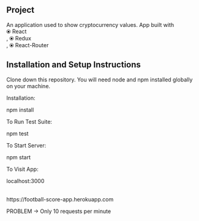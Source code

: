 <h2>Project</h2>
  An application used to show cryptocurrency values. App built with <br>
  &#10687; React<br>, 
  &#10687; Redux<br>,
  &#10687; React-Router<br>

<h2>Installation and Setup Instructions</h2>

Clone down this repository. You will need node and npm installed globally on your machine.

Installation:

npm install

To Run Test Suite:

npm test

To Start Server:

npm start

To Visit App:

localhost:3000

<br>
https://football-score-app.herokuapp.com

PROBLEM -> Only 10 requests per minute

